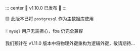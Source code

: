 ::: center
🚀 v1.10.0 已发布 🚀
:::

🟨 此版本已将 `postgresql` 作为主数据库使用

🀄 `mysql` 用户无需担心，fba 仍完全兼容

我们预计在 v1.11.0 版本中将物理外键重构为逻辑外键，敬请期待...
